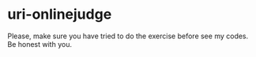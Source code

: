 # uri-onlinejudge
Please, make sure you have tried to do the exercise before see my codes. Be honest with you.
